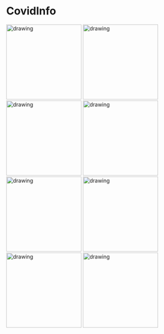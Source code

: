 # CovidInfo

<img src="https://user-images.githubusercontent.com/44144836/86155321-e47e0380-bb21-11ea-89bc-e6adf8692003.jpg" alt="drawing" width="200"/> <img src="https://user-images.githubusercontent.com/44144836/86155351-eb0c7b00-bb21-11ea-94a4-16bd0d09b1b4.jpg" alt="drawing" width="200"/>
<img src="https://user-images.githubusercontent.com/44144836/86155354-eba51180-bb21-11ea-8921-db8b67c6643a.jpg" alt="drawing" width="200"/>
<img src="https://user-images.githubusercontent.com/44144836/86155329-e778f400-bb21-11ea-9fc3-3c74fd333c97.jpg" alt="drawing" width="200"/>
<img src="https://user-images.githubusercontent.com/44144836/86155330-e8118a80-bb21-11ea-8b19-bdbf4bb1eefe.jpg" alt="drawing" width="200"/>
<img src="https://user-images.githubusercontent.com/44144836/86155334-e8aa2100-bb21-11ea-90e3-5044ce17d019.jpg" alt="drawing" width="200"/>
<img src="https://user-images.githubusercontent.com/44144836/86155339-e9db4e00-bb21-11ea-9558-ab867f1dc723.jpg" alt="drawing" width="200"/>
<img src="https://user-images.githubusercontent.com/44144836/86155346-ea73e480-bb21-11ea-841f-7ea0069a3994.jpg" alt="drawing" width="200"/>




